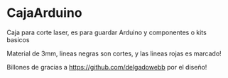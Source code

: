 # CajaArduino
Caja para corte laser, es para guardar Arduino y componentes o kits basicos

Material de 3mm, lineas negras son cortes, y las lineas rojas es marcado!

Billones de gracias a https://github.com/delgadowebb por el diseño! 
